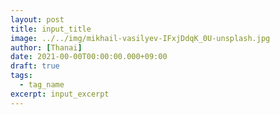 ```yaml
---
layout: post
title: input_title
image: ../../img/mikhail-vasilyev-IFxjDdqK_0U-unsplash.jpg
author: [Thanai]
date: 2021-00-00T00:00:00.000+09:00
draft: true
tags:
  - tag_name
excerpt: input_excerpt
---
```

